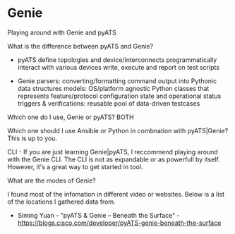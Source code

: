 # Genie
Playing around with Genie and pyATS

What is the difference between pyATS and Genie? 
- pyATS
    define topologies and device/interconnects
    programmatically interact with various devices
    write, execute and report on test scripts

- Genie
    parsers: converting/formatting command output into Pythonic data structures
    models: OS/platform agnostic Python classes that represents feature/protocol configuration state and operational status
    triggers & verifications: reusable pool of data-driven testcases

Which one do I use, Genie or pyATS?
BOTH

Which one should I use Ansible or Python in combnation with pyATS|Genie?
This is up to you.

CLI - If you are just learning Genie|pyATS, I reccommend playing around with the Genie CLI. The CLI is not as expandable or as powerfull by itself. However, it's a great way to get started in tool.

What are the modes of Genie?



I found most of the infomation in different video or websites. Below is a list of the locations I gathered data from.
- Siming Yuan - "pyATS & Genie – Beneath the Surface" - https://blogs.cisco.com/developer/pyATS-genie-beneath-the-surface
